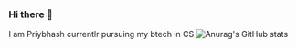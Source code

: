 ### Hi there 👋

I am Priybhash currentlr pursuing my btech in CS
![Anurag's GitHub stats](https://github-readme-stats.vercel.app/api?username=anuraghazra&theme=dark&show_icons=true)

